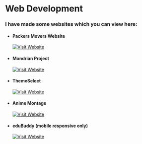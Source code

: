 # Web Development

### I have made some websites which you can view here:

- #### Packers Movers Website
    <a href="https://adityasejwar.github.io/web-development/packers-movers-website/" target="_blank">
     <img src="https://img.shields.io/badge/Visit%20Website-brightgreen?style=for-the-badge" alt="Visit 
     Website" />
      </a>

- #### Mondrian Project
    <a href="https://adityasejwar.github.io/web-development/Mondrian-Project/" target="_blank">
     <img src="https://img.shields.io/badge/Visit%20Website-brightgreen?style=for-the-badge" alt="Visit 
     Website" />
      </a>

- #### ThemeSelect
    <a href="https://adityasejwar.github.io/web-development/themeSelect/" target="_blank">
     <img src="https://img.shields.io/badge/Visit%20Website-brightgreen?style=for-the-badge" alt="Visit 
     Website" />
      </a>

- #### Anime Montage
    <a href="https://adityasejwar.github.io/web-development/Anime-Montage" target="_blank">
     <img src="https://img.shields.io/badge/Visit%20Website-brightgreen?style=for-the-badge" alt="Visit 
     Website" />
      </a>

- #### eduBuddy (mobile responsive only)
    <a href="https://adityasejwar.github.io/web-development/edubuddy/" target="_blank">
     <img src="https://img.shields.io/badge/Visit%20Website-brightgreen?style=for-the-badge" alt="Visit 
     Website" />
      </a>



